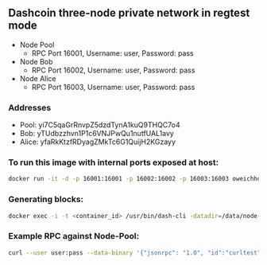 ## Dashcoin three-node private network in regtest mode

- Node Pool
  - RPC Port 16001, Username: user, Password: pass
- Node Bob
  - RPC Port 16002, Username: user, Password: pass
- Node Alice
  - RPC Port 16003, Username: user, Password: pass

### Addresses

- Pool:  yi7C5qaGrRnvpZ5dzdTynA1kuQ9THQC7o4
- Bob:   yTUdbzzhvn1P1c6VNJPwQu1nutfUAL1avy
- Alice: yfaRkKtzfRDyagZMkTc6G1QuijH2KGzayy

### To run this image with internal ports exposed at host:

```bash
docker run -it -d -p 16001:16001 -p 16002:16002 -p 16003:16003 oweichhold/dash-private-testnet
```

### Generating blocks:

```bash
docker exec -i -t <container_id> /usr/bin/dash-cli -datadir=/data/node-pool generate 1
```

### Example RPC against Node-Pool:

```bash
curl --user user:pass --data-binary '{"jsonrpc": "1.0", "id":"curltest", "method": "getinfo", "params": [] }' -H 'content-type: application/json;' http://127.0.0.1:16001/
```
